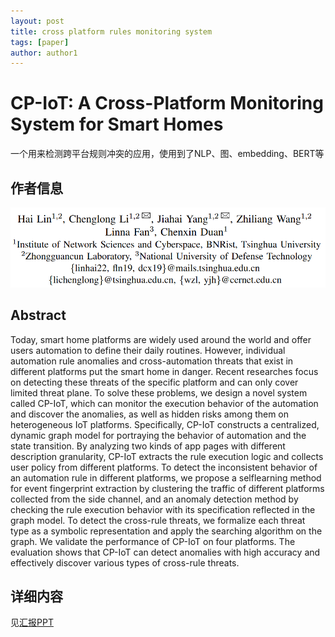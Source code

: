 ```yaml
---
layout: post
title: cross platform rules monitoring system
tags: [paper]
author: author1
---
```


# CP-IoT: A Cross-Platform Monitoring System for Smart Homes

一个用来检测跨平台规则冲突的应用，使用到了NLP、图、embedding、BERT等



## 作者信息

![image-20240311092503934](../Images/image-20240311092503934.png)



## Abstract

Today, smart home platforms are widely used around the world and offer users automation to define their daily routines. However, individual automation rule anomalies and cross-automation threats that exist in different platforms put the smart home in danger. Recent researches focus on detecting these threats of the specific platform and can only cover limited threat plane. To solve these problems, we design a novel system called CP-IoT, which can monitor the execution behavior of the automation and discover the anomalies, as well as hidden risks among them on heterogeneous IoT platforms. Specifically, CP-IoT constructs a centralized, dynamic graph model for portraying the behavior of automation and the state transition. By analyzing two kinds of app pages with different description granularity, CP-IoT extracts the rule execution logic and collects user policy from different platforms. To detect the inconsistent behavior of an automation rule in different platforms, we propose a selflearning method for event fingerprint extraction by clustering the traffic of different platforms collected from the side channel, and an anomaly detection method by checking the rule execution behavior with its specification reflected in the graph model. To detect the cross-rule threats, we formalize each threat type as a symbolic representation and apply the searching algorithm on the graph. We validate the performance of CP-IoT on four platforms. The evaluation shows that CP-IoT can detect anomalies with high accuracy and effectively discover various types of cross-rule threats.



## 详细内容

见[汇报PPT](../pdfs/CP-IoT.pdf)



